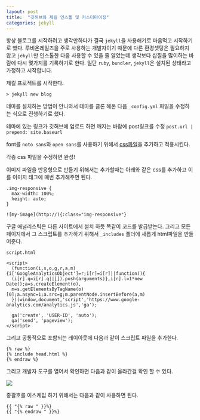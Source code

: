 ```yaml
---
layout: post
title:  "깃허브와 제킬 인스톨 및 커스터마이징"
categories: jekyll
---
```


항상 블로그를 시작하려고 생각만하다가 결국 `jekyll`을 사용해기로 마음먹고 시작하기로 했다. 루비온레일즈을 주로 사용하는 개발자이기 때문에 다른 환경셋팅은 필요하지 않고 `jekyll`만 인스톨한 다음 사용할 수 있을 줄 알았는데 생각보다 삽질을 많이하는 바람에 다시 몇가지를 기록하기로 한다. 일단 `ruby`, `bundler`, `jekyll`은 설치된 상태라고 가정하고 시작합니다.

제킬 프로젝트를 시작한다.

```
> jekyll new blog
```

테마를 설치하는 방법이 안나와서 테마를 클론 해온 다음 `_config.yml` 파일을 수정하는 식으로 진행하기로 했다.

테마에 있는 링크가 깃허브에 업로드 하면 깨지는 바람에 post링크를 수정 `post.url | prepend: site.baseurl`

font를 `noto sans`와 `open sans`를 사용하기 위해서 [css파일](https://gist.github.com/cannalee90/97f0d30643f570c1c637b2c639d99b54)을 추가하고 적용시킨다.

각종 css 파일을 수정하면 완성!

이미지 파일을 반응형으로 만들기 위해서는 추가할때는 아래와 같은 css를 추가하고 이를 이미지 태그에 매번 추가해주면 된다.

~~~
.img-responsive {
  max-width: 100%;
  height: auto;
}

![my-image](http://){:class="img-responsive"}
~~~

구글 애널리스틱은 다른 사이트에서 설치 하듯 똑같이 코드를 발급받는다. 그리고 모든 페이지에서 그 스크립트를 추가하기 위해서 `_includes` 폴더에 새롭게 html파일을 만들어준다.

~~~
script.html

<script>
  (function(i,s,o,g,r,a,m){i['GoogleAnalyticsObject']=r;i[r]=i[r]||function(){
  (i[r].q=i[r].q||[]).push(arguments)},i[r].l=1*new Date();a=s.createElement(o),
  m=s.getElementsByTagName(o)[0];a.async=1;a.src=g;m.parentNode.insertBefore(a,m)
  })(window,document,'script','https://www.google-analytics.com/analytics.js','ga');

  ga('create', 'USER-ID', 'auto');
  ga('send', 'pageview');
</script>

~~~

그리고 공통적으로 포함되는 레이아웃에 다음과 같이 스크립트 파일을 추가한다.

```text
{% raw %}
{% include head.html %}
{% endraw %}
```

그리고 개발자 도구를 열어서 확인하면 다음과 같이 올라간걸 확인 할 수 있다.

![](http://i.imgur.com/tVa4Qu8.png)

중괄호를 이스케입 하기 위해서는 다음과 같이 사용하면 된다.

```text
{{ "{% raw " }}%}
{{ "{% endraw " }}%}
```

